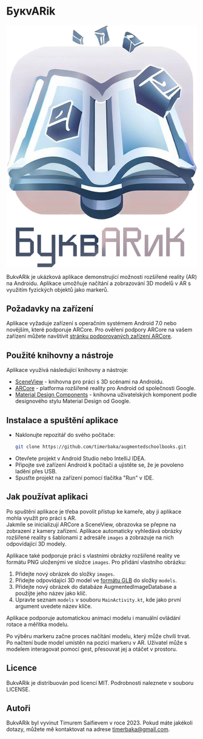 # БукvARik
![logo_with_text.png](contrib/img/logo_with_text.png)

BukvARik je ukázková aplikace demonstrující možnosti rozšířené reality (AR) na Androidu. Aplikace umožňuje načítání a zobrazování 3D modelů v AR s využitím fyzických objektů jako markerů.

## Požadavky na zařízení
Aplikace vyžaduje zařízení s operačním systémem Android 7.0 nebo novějším, které podporuje ARCore. Pro ověření podpory ARCore na vašem zařízení můžete navštívit [stránku podporovaných zařízení ARCore](https://developers.google.com/ar/discover/supported-devices).

## Použité knihovny a nástroje
Aplikace využívá následující knihovny a nástroje:

- [SceneView](https://sceneview.github.io/) - knihovna pro práci s 3D scénami na Androidu.
- [ARCore](https://developers.google.com/ar) - platforma rozšířené reality pro Android od společnosti Google.
- [Material Design Components](https://m3.material.io/components) - knihovna uživatelských komponent podle designového stylu Material Design od Google.

## Instalace a spuštění aplikace
- Naklonujte repozitář do svého počítače:
    ```bash
    git clone https://github.com/timerbaka/augmentedschoolbooks.git
    ```
- Otevřete projekt v Android Studio nebo IntelliJ IDEA.
- Připojte své zařízení Android k počítači a ujistěte se, že je povoleno ladění přes USB.
- Spusťte projekt na zařízení pomocí tlačítka "Run" v IDE.

## Jak používat aplikaci
Po spuštění aplikace je třeba povolit přístup ke kameře, aby ji aplikace mohla využít pro práci s AR.  
Jakmile se inicializují ARCore a SceneView, obrazovka se přepne na zobrazení z kamery zařízení. Aplikace automaticky vyhledává obrázky rozšířené reality s šablonami z adresáře `images` a zobrazuje na nich odpovídající 3D modely.

Aplikace také podporuje práci s vlastními obrázky rozšířené reality ve formátu PNG uloženými ve složce `images`. Pro přidání vlastního obrázku:
1. Přidejte nový obrázek do složky `images`.
2. Přidejte odpovídající 3D model ve [formátu GLB](https://en.wikipedia.org/wiki/GlTF) do složky `models`.
3. Přidejte nový obrázek do databáze AugmentedImageDatabase a použijte jeho název jako klíč.
4. Upravte seznam `models` v souboru `MainActivity.kt`, kde jako první argument uvedete název klíče.

Aplikace podporuje automatickou animaci modelu i manuální ovládání rotace a měřítka modelu.

Po výběru markeru začne proces načítání modelu, který může chvíli trvat. Po načtení bude model umístěn na pozici markeru v AR. Uživatel může s modelem interagovat pomocí gest, přesouvat jej a otáčet v prostoru.

## Licence
BukvARik je distribuován pod licencí MIT. Podrobnosti naleznete v souboru LICENSE.

## Autoři
BukvARik byl vyvinut Timurem Saifievem v roce 2023. Pokud máte jakékoli dotazy, můžete mě kontaktovat na adrese timerbaka@gmail.com.